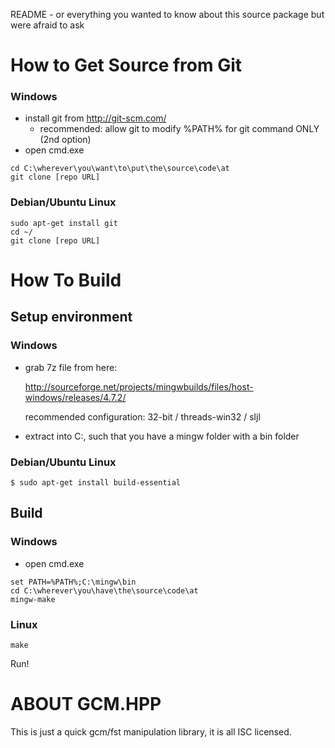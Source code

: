 README - or everything you wanted to know about this source package but were
afraid to ask

How to Get Source from Git
==========================
### Windows
*   install git from http://git-scm.com/
    * recommended: allow git to modify %PATH% for git command ONLY (2nd option)
*   open cmd.exe

```
cd C:\wherever\you\want\to\put\the\source\code\at
git clone [repo URL]
```

### Debian/Ubuntu Linux
```
sudo apt-get install git
cd ~/
git clone [repo URL]
```

How To Build
============
Setup environment
-----------------
### Windows
*   grab 7z file from here:

    http://sourceforge.net/projects/mingwbuilds/files/host-windows/releases/4.7.2/

    recommended configuration: 32-bit / threads-win32 / sljl

*   extract into C:\, such that you have a mingw folder with a bin folder

### Debian/Ubuntu Linux
```
$ sudo apt-get install build-essential
```

Build
-----
### Windows
*   open cmd.exe

```
set PATH=%PATH%;C:\mingw\bin
cd C:\wherever\you\have\the\source\code\at
mingw-make
```

### Linux
```
make
```

Run!


ABOUT GCM.HPP
=============
This is just a quick gcm/fst manipulation library, it is all ISC licensed.

